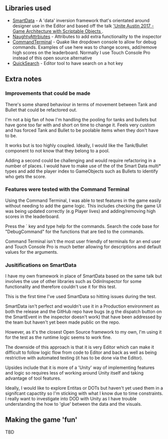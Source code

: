 ## Libraries used
* [SmartData](https://github.com/sigtrapgames/SmartData) - A 'data' inversion framework that's orientated around designer use in the Editor and based off the talk ['Unite Austin 2017 - Game Architecture with Scriptable Objects
](https://www.youtube.com/watch?v=raQ3iHhE_Kk). 
* [NaughtyAttrbiutes](https://github.com/dbrizov/NaughtyAttributes) - Attributes to add extra functionality to the inspector
* [CommandTerminal](https://github.com/stillwwater/command_terminal) - Quake like dropdown console to allow for debug commands. Examples of use here was to change scores, add/remove high scores on the leaderboard. Normally I use Touch Console Pro instead of this open source alternative
* [QuickSearch](https://github.com/appetizermonster/Unity3D-QuickSearch) - Editor tool to have search on a hot key


## Extra notes

### Improvements that could be made

There's some shared behaviour in terms of movement between Tank and Bullet that could be refactored out. 

I'm not a big fan of how I'm handling the pooling for tanks and bullets but have gone too far with and short on time to change it. Feels very custom and has forced Tank and Bullet to be poolable items when they don't have to be. 

It works but is too highly coupled. Ideally, I would like the Tank/Bullet component to not know that they belong to a pool.

Adding a second could be challenging and would require refactoring in a number of places. I would have to make use of the of the Smart Data multi* types and add the player index to GameObjects such as Bullets to identify who gets the score. 

### Features were tested with the Command Terminal

Using the Command Terminal, I was able to test features in the game easily without needing to add the game logic. This includes checking the game UI was being updated correctly (e.g Player lives) and adding/removing high scores in the leaderboard. 

Press the ` key and type help for the commands. Search the code base for "DebugCommand" for the functions that are tied to the commands.

Command Terminal isn't the most user friendly of terminals for an end user and Touch Console Pro is much better allowing for descriptions and default values for the arguments.

### Jusitifications on SmartData

I have my own framework in place of SmartData based on the same talk but involves the use of other libraries such as OdinInspector for some functionality and therefore couldn't use it for this test. 

This is the first time I've used SmartData so hitting issues during the test.

SmartData isn't perfect and wouldn't use it in a Production environment as both the release and the GitHub repo have bugs (e.g the dispatch button on the SmartEvent in the inspector doesn't work) that have been addressed by the team but haven't yet been made public on the repo.

However, as it's the closest Open Source framework to my own, I'm using it for the test as the runtime logic seems to work fine.

The downside of this approach is that it is very Editor which can make it difficult to follow logic flow from code to Editor and back as well as being restrictive with automated testing (it has to be done via the Editor).

Upsides include that it is more of a 'Unity' way of implementing features and logic so requires less of working around Unity itself and taking advantage of tool features.

Ideally, I would like to explore Entitas or DOTs but haven't yet used them in a signifcant capactity so I'm sticking with what I know due to time constraints. I really want to investigate into DOD with Unity as I have trouble understanding the how to 'glue' between the data and the visuals.


## Making the game 'fun'

TBD